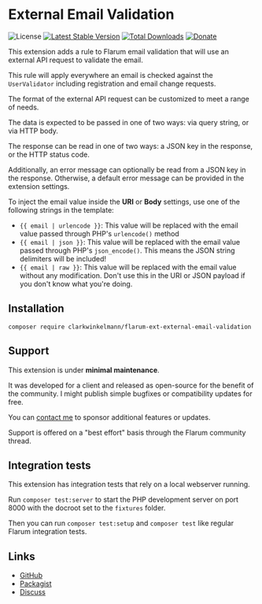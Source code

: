 # External Email Validation

![License](https://img.shields.io/badge/license-MIT-blue.svg) [![Latest Stable Version](https://img.shields.io/packagist/v/clarkwinkelmann/flarum-ext-external-email-validation.svg)](https://packagist.org/packages/clarkwinkelmann/flarum-ext-external-email-validation) [![Total Downloads](https://img.shields.io/packagist/dt/clarkwinkelmann/flarum-ext-external-email-validation.svg)](https://packagist.org/packages/clarkwinkelmann/flarum-ext-external-email-validation) [![Donate](https://img.shields.io/badge/paypal-donate-yellow.svg)](https://www.paypal.me/clarkwinkelmann)

This extension adds a rule to Flarum email validation that will use an external API request to validate the email.

This rule will apply everywhere an email is checked against the `UserValidator` including registration and email change requests.

The format of the external API request can be customized to meet a range of needs.

The data is expected to be passed in one of two ways: via query string, or via HTTP body.

The response can be read in one of two ways: a JSON key in the response, or the HTTP status code.

Additionally, an error message can optionally be read from a JSON key in the response.
Otherwise, a default error message can be provided in the extension settings.

To inject the email value inside the **URI** or **Body** settings, use one of the following strings in the template:

- `{{ email | urlencode }}`: This value will be replaced with the email value passed through PHP's `urlencode()` method
- `{{ email | json }}`: This value will be replaced with the email value passed through PHP's `json_encode()`. This means the JSON string delimiters will be included!
- `{{ email | raw }}`: This value will be replaced with the email value without any modification. Don't use this in the URI or JSON payload if you don't know what you're doing.

## Installation

    composer require clarkwinkelmann/flarum-ext-external-email-validation

## Support

This extension is under **minimal maintenance**.

It was developed for a client and released as open-source for the benefit of the community.
I might publish simple bugfixes or compatibility updates for free.

You can [contact me](https://clarkwinkelmann.com/flarum) to sponsor additional features or updates.

Support is offered on a "best effort" basis through the Flarum community thread.

## Integration tests

This extension has integration tests that rely on a local webserver running.

Run `composer test:server` to start the PHP development server on port 8000 with the docroot set to the `fixtures` folder.

Then you can run `composer test:setup` and `composer test` like regular Flarum integration tests.

## Links

- [GitHub](https://github.com/clarkwinkelmann/flarum-ext-external-email-validation)
- [Packagist](https://packagist.org/packages/clarkwinkelmann/flarum-ext-external-email-validation)
- [Discuss](https://discuss.flarum.org/d/27832)
